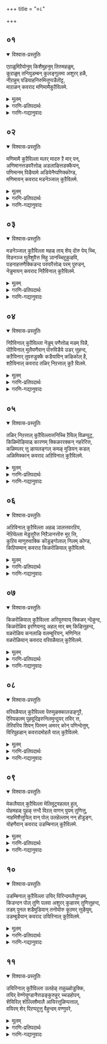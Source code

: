 +++
title = "०८"

+++

## ०१
<details open><summary>विश्वास-प्रस्तुतिः</summary>

एऱाळुमिऱैयोनुम् किशैमुहनुम् तिरुमहळुम्,  
कूऱाळुम् तनियुडम्बन् कुलङ्गुलमा अशुरर् हळै,  
नीऱाहुम् पडियाहनिरुमित्तुप्पडैतॊट्ट,  
माऱाळन् कवराद मणिमामैकुऱैविलमे.
</details>

<details><summary>मूलम्</summary>

एऱाळुमिऱैयोनुम् किशैमुहनुम् तिरुमहळुम्,  
कूऱाळुम् तनियुडम्बन् कुलङ्गुलमा अशुरर् हळै,  
नीऱाहुम् पडियाहनिरुमित्तुप्पडैतॊट्ट,  
माऱाळन् कवराद मणिमामैकुऱैविलमे.
</details>

<details><summary>गरणि-प्रतिपदार्थः</summary>

एऱु आळुम् इऱैयोनुम् = ऎत्तन्नु वाहनवागि उळ्ळ नायकनू,तिशै मुहनुम् = दिक्कुगळिगॆ मुखगळुळ्ळवनू, तिरुमहळुम् = लक्ष्मीदेवियू, कूऱु = भागमाडिकॊण्डन्तॆ, आळुम् = निर्वाहमाडुव, तनि उडम्बन् = परिपूर्णवाद \(विलक्षणवाद\) देहवुळ्ळवनु \(रूपवुळ्ळवनु\), कुलम् कुलम् आ = वंशवंशवागि, अशुरर् हळै = असुररन्नु, नीऱाहुम् पडियाह् = बूदियागुवन्तॆ, निरुमित्तु = सङ्कल्पिसि, पडै तॊट्ट = आयुधवन्नु तॊट्टिरुव, माऱु आळन् = \(अवरन्नु\) ऎदुरिसुव सर्वेश्वरन, कवराद = आशिसद, मणिमामै = सुन्दरवाद रूपबण्णगळल्लि, कुऱैवु = कॊरतॆ, इलमे = इल्लदवरागिद्देवॆ. 
</details>

<details><summary>गरणि-गद्यानुवादः</summary>

ऎत्तन्नु वाहनवागि उळ्ळ नायकनू, दिक्कुगळिगॆ मुखवुळ्ळवनू, लक्ष्मीदेवियू, भागमाडिकॊण्डन्तॆ निर्वहिसुव विलक्षण परिपूर्णस्वरूपियु. वंशवंशवागि असुररन्नु बूदियागुवन्तॆ सङ्कल्पिसि, आयुधवन्नु कॊट्टिरुव, अवरन्नॆदुरिसुव सर्वेश्वरन आशिसिद रूपबण्णगळल्लि कॊरतॆ इल्लदवरागिद्देवॆ. 

इल्लि भगवन्तन अपरूपवाद स्वरूप स्वभावगळन्नु तिळिसुवुदल्लदॆ, अवन अवतार वैशिष्ट्यवन्नू अवुगळ उद्देशवन्नू सूचिसलागुत्तदॆ. 

वृषभवाहननाद शङ्करनिगॆ सर्वेश्वरनु तन्न देहद बलभागवन्ने नीडिद्दानॆ. दिक्कुगळिगॆ मुखविरुववनु चतुर्मुख ब्रह्म, सर्वेश्वरन नाभियल्लि उद्भविसिद कमलद हूविनल्लि ब्रह्मनिगॆ वास, पाल्गडलल्लि कमलद हूविनल्लि हुट्टिद लक्ष्मीदेविगॆ स्वामियु तन्न वक्षदल्ले स्थळमाडिकॊट्टिद्दानॆ. हीगॆ सृष्टिकर्तनाद ब्रह्मनिगू, लयकर्तनाद शिवनिगू, सर्वसम्पत्करियाद लक्ष्मिदेविगू सर्वेश्वरन स्वरूपदल्ले स्थळ. अवन देहवन्नु अवरु भागमाडिकॊण्डु स्वस्थरागि वासिसुत्तारॆ. ऎल्लरन्नू ऒळगॊण्ड अवन रूप अत्यन्त विलक्षणवागि, आकर्षकवागि, परिपूर्णवागिदॆ. 

सर्वेश्वरनु पञ्चदिव्यायुधगळन्नु धरिसिद्दानॆ. पाञ्चजन्यवॆम्ब शङ्ख, सुदर्शनवॆम्ब चक्र, कौमोदकी ऎम्ब गदॆ, नन्दक ऎम्ब खड्ग, मत्तु शार्ज्गवॆम्ब बिल्लु – इवे आ पञ्चायुधगळु, दुष्टराद असुरर कुलवन्ने बुडमट्ट नाशमाडुवुदे उद्देश. 

दुष्टनिग्रहक्कागि भगवन्तनु नानारूपगळन्नु धरिसिदनु. अवुगळॆल्लवू आश्चर्याद्भुत विषयगळिन्द \(प्रसङ्गगळिन्द\) तुम्बि मॆरॆयुत्तवॆ. सर्वेश्वरन रूपवन्नू बण्णवन्नू ई कारणदिन्दले इदे ऎन्दु हेळुवुदक्कॆ आगुवुदिल्ल. अवनु समयक्कॆ तक्कन्तॆ अवतरिसिद रूपगळू आशिसिद बण्णगळू हेरळवागिवॆ. अवक्कॆ याव कॊरतॆयू इल्ल.
</details>


## ०२
<details open><summary>विश्वास-प्रस्तुतिः</summary>

मणिमामै कुऱैविल्ला मलर् मादरु ऱै मार् पन्,  
अणिमानत्तडवरैत्तोळ् अडलाऴित्तडक्कैयन्,  
पणिमानम् पिऴैयामे अडियेनैप्पणिक्कॊण्ड,  
मणिमायन् कवराद मडनॆञ्जाल् कुऱैविलमे.
</details>

<details><summary>मूलम्</summary>

मणिमामै कुऱैविल्ला मलर् मादरु ऱै मार् पन्,  
अणिमानत्तडवरैत्तोळ् अडलाऴित्तडक्कैयन्,  
पणिमानम् पिऴैयामे अडियेनैप्पणिक्कॊण्ड,  
मणिमायन् कवराद मडनॆञ्जाल् कुऱैविलमे.
</details>

<details><summary>गरणि-प्रतिपदार्थः</summary>

मणि = हॊळॆयुव \(सुन्दरवाद\), मामै = रूपबण्णगळिगॆ, कुऱैवु = कडमॆ, इल्ला = इल्लद, मलर् मादर् = हूविनल्लि, हुट्टिद लक्ष्मीदेवियु, उऱै = वासिसुव, मार् पन् = ऎदॆयुळ्ळवनू, अणि = सुन्दरवागि, मानम् = घनतॆगॆ तक्क, तड = दीर्घवाद, वरै = \(बॆट्टवाद हागॆ\) बलिष्ठवाद,तोळ् = तोळुगळुळ्ळवनू, अडल् आऴि = तीक्ष्णवाद \(समर्थवाद\) चक्रायुधवन्नुळ्ळ, तड = दॊड्ड \(विशालवाद\), कैयन् = कैउळ्ळवनू, पणि मानम् = कैङ्कर्यकार्यवु, पिऴैयामे = तप्पदहागॆ, अडियेनै = दासनन्नु \(नन्नन्नु\), पणिक्कॊण्डु = किङ्करनन्नागि माडिकॊण्डु, मणिमायन् = बॆळगुव आश्चर्यकारियन्नु \(सर्वेश्वरनन्नु\), कवराद = आशिसद, मद = कृत्रिमविल्लद \(शुद्धवाद\), नॆञ्जाल् = मनस्सिनिन्द कूडि, कुऱैवु इलमे = कॊरतॆ इल्लदवरागिद्देवॆ. 
</details>

<details><summary>गरणि-गद्यानुवादः</summary>

हॊळपु सौन्दर्यगळ रूपबण्णगळिगॆ कॊरतॆयिल्लद हूविनल्लि हुट्टिद लक्ष्मीदेवियु नित्यवासमाडुव ऎदॆयुळ्ळवनू, सुन्दरवू घनतॆगॆ तक्कद्दू दीर्घवू बॆट्टद हागॆ बलिष्ठवाद तोळुगळन्नुळ्ळवनू, तीक्ष्णवाद \(समर्थवाद\) चक्रायुधवन्नुळ्ळ दॊड्ड कैयुळ्ळवनू, \(तनगॆ\) कैङ्कर्यकार्यवु तप्पद हागॆ दासनाद नन्नन्नु किङ्करनन्नागि माडिकॊण्डु बॆळगुव आश्चर्यकारियाद सर्वेश्वरनन्नु आशिसद कृत्रिमविल्लद \(शुद्धवाद\) मनस्सिनिन्द कूडि, कॊरतॆयिल्लदवरागिद्देवॆ. 

“मणिमामै...............मार् बन्” – लक्ष्मीदेवि साक्षात् नित्यसुन्दरि. सुकुमार्‍अ शरीर. हॊळपु तुम्बिद मै. याव रीतियल्लू सौन्दर्यदल्लि कॊरतॆयिल्लद आकॆ नित्यवासमाडलु भगवन्तनु तन्न वक्षस्थळवन्ने अनुकूलमाडि कॊट्टिद्दानॆ. अदू सह सौकुमार्य यौवनगळिन्द तुम्बिदॆ. 

“अणि मानत्तडवरैत्तोळ्” – लक्ष्मीदेविगॆ आश्रयवित्तु आधारवागिरुव भगवन्तन तोळुगळु सुन्दरवू, बलिष्ठवू, दीर्घवू, घनतॆगॆ तक्कवू आगिवॆ. 

“अडलाऴि तडकैयन्” – भगवन्तन कैयल्लि चक्रायुधविदॆ. अदु बलिष्ठवादद्दु. हॊळपुळ्ळद्दु. तीक्ष्णवाद धारॆगळुळ्ळद्दु. अदक्कॆ तक्क भगवन्तन कैगळु शक्तिपूर्णवागि, दॊड्डदागि \(विस्तारवागि\) इवॆ. 

“पणिमानम् पिऴैयामे” – तनगॆ नडॆसबेकाद नित्यकैङ्कर्यगळु चॊक्कवागि नडॆयबेकु. अवक्कॆ याव कॊरतॆयू उण्टागबारदु. आद्दरिन्द ई कॆलसक्कॆ तक्क योग्यराद किङ्कररन्नु भगवन्तनु कृपॆमादि आरिसिकॊळ्ळुत्तानॆ. अवरु तन्नकैङ्कर्य नडॆसलु अवकाशकॊडुत्तानॆ. 

आळ्वाररु हेळुत्तारॆ- लक्ष्मीदेवियु नित्यवास माडलु तक्क ऎदॆयन्नुळ्ळवनू, आकॆयन्नू, तन्न सृष्टियॆल्लवन्नू संरक्षणॆ माडलु तक्क बलिष्ठवू दीर्घवू आद तोळुगळन्नुळ्ळवनू ऎदुराळिगळन्नु निग्रहिसलु तक्क चक्रायुधवन्नुळ्ळवनू, तनगॆ ऒदगबेकाद नित्यकैङ्कर्यगळु तप्पदॆ ऒप्पवागि नडॆसुवन्थ उत्तमवाद किङ्किररन्नुळ्ळवनू आद भगवन्तन गुणगान माडद, अवन कैङ्कर्यमाडद अशुद्धवाद मनस्सन्नु हॊन्ददॆ इरुवुदरिन्द, नमगॆ याव कॊरतॆयू इल्ल.
</details>


## ०३
<details open><summary>विश्वास-प्रस्तुतिः</summary>

मडनॆञ्जाल् कुऱैविल्ला महळ् ताय् शॆय् दॊरु पेय् च्चि,  
विडनञ्ज मुलैशुवैत्त मिहु ञानच्चिऱुकुऴवि,  
पडनाहत्तणैक्किडन्द परुवरैत्तोळ् परम् पुरुडन्,  
नॆडुमायन् कवराद निऱैविनाल् कुऱैविलमे.
</details>

<details><summary>मूलम्</summary>

मडनॆञ्जाल् कुऱैविल्ला महळ् ताय् शॆय् दॊरु पेय् च्चि,  
विडनञ्ज मुलैशुवैत्त मिहु ञानच्चिऱुकुऴवि,  
पडनाहत्तणैक्किडन्द परुवरैत्तोळ् परम् पुरुडन्,  
नॆडुमायन् कवराद निऱैविनाल् कुऱैविलमे.
</details>

<details><summary>गरणि-प्रतिपदार्थः</summary>

मडनॆञ्जाल् = अविवेकवाद मनस्सिनिन्द, कुऱैवु इल्ला = याव कॊरतॆयू इल्लदन्तॆ, महळ् ताय् शॆय्दु = तायियन्तॆ वेषधरिसिदवळाद, ऒरु पेय् च्चि = ऒब्ब राक्षसिय, विडम् नञ्जम् = क्रूरविषद, मुलै = मॊलॆयन्नु, शुवैत्त = आशॆयिन्द उण्ड, मिहञानम् = अपरिमितज्ञानद \(परिपूर्णज्ञानद\), शिऱु कुऴवि = हॆडॆबिच्चिद सर्पद, अणै= हासुगॆयल्लि, किडन्द = पवडिसिद, परुवरैत्तोळ् = दॊड्ड बॆट्टद हागिरुव तोळुगळुळ्ळवनू, परम् पुरुडन् = पुरुषोत्तमनॆन्दु प्रसिद्धिपडॆदवनू \(परमपुरुषनू\), नॆडुमायन् = अत्यन्त आश्चर्यकारियन्नु कवराद = आशिसद, निऱैविनाल् = दृडमनस्सिनिन्द \(परिपूर्णतॆयिन्द\), कुऱैवु इलमे = कॊरतॆ इल्लदवरागिद्देवॆ. 
</details>

<details><summary>गरणि-गद्यानुवादः</summary>

अविवेकवाद मनस्सिनिन्द, याव कॊरतॆयू इल्लदन्तॆ, तायियन्तॆ वेषधरिसिदवळाद ऒब्ब राक्षसिय क्रूर विषद मॊलॆयन्नु बिच्चिद सर्पद हासुगॆयल्लि पवडिसिद दॊड्ड बॆट्टद हागिरुव तोळुगळुळ्ळवनू, पुरुषोत्तमनॆन्दु हॆसरु पडॆदवनू, अत्यन्त आश्चर्यकारियादवनन्नु आशिसद दृढमनस्सिनिन्द कॊरतॆ इल्लदवरागिद्देवॆ. 

“मडनॆञ्जाल्..............कुऴवि’ – ऎम्ब पाशुरदऎरडु सालुगळल्लि ’पूतनि’य वृत्तान्तवन्नुहेळलागुत्तदॆ. इदु भगवन्तन कृष्णावतारद ऒन्दु आश्चर्यकारक प्रसङ्ग. श्रीकृष्णनु इन्नू ऎरडु तिङ्गळ हसुगूसु बन्दळु नन्दगोकुलक्कॆ ’पूतनि’ ऎम्ब राक्षसि. ऎळॆय मक्कळिगॆ तन्न मॊलॆयन्नुणिसि, अवरन्नु कॊल्लुवुदु अवळ कॆलस, नन्दगोकुलदल्लि नन्दगोपन मनॆगॆ अवळु बन्दळु. शिशुवाद कृष्णन बळियल्लि यारू इरलिल्ल. आ समयदल्लि पूतनियु तायि यशोदॆयन्तॆ वेष मरॆसिकॊण्डळु कृष्णनन्नु कैगॆ ऎत्तिकॊण्डळु. बलु अक्करॆयिन्द ऎत्तिकॊण्डळु. आशॆयिन्द अवनिगॆ तन्न मॊलॆयन्नूडिसिदळु. अवळु नडॆसिद्दॆल्ला कृत्रिमवे. तानु तुम्ब जाणॆयॆन्दू चतुरॆयॆन्दू, कंसन आज्ञॆयन्नु सरागवागि पूर्तिगॊळिसुवळॆन्दू बगॆदळु. आदरॆ, अवळ योचनॆयल्लि अविवेकदिन्द तुम्बित्तु. हसुगूसादरेनु, कृष्णनु सर्वज्ञनल्लवे? ज्ञानस्वरूपिये अल्लवे? अवळ कपट अवनिगॆ अरिवागदे? कृष्णनु अवळ विषद मॊलॆयन्नु आदरदिन्द स्वीकरिसिदनु. विषद हालन्नु चप्परिसुत्ता कुडिदनु. आदद्देनु? अवनु आडुत्तले उळिदनु. पूतनियु तन्न निजरूपदल्लि मग्गुलल्ले सत्तुबिद्दळु. तायि यशोदॆ बन्दळु. सत्त राक्षसियन्नू मग्गुलल्ले आटवाडुत्तिद्द शिशुवन्नू कण्डु आश्चर्यपट्टळु. गोकुलद स्त्रीयरॆल्लरू बन्दु नोडिदरु. ऎन्थ आश्चर्य\! 

“पडनाहत्तणै.................त्तोळ्” – भगवन्तन पाल्गडलल्लि शेषनन्नु हासुगॆयागि माडिकॊण्डु, पवडिसिरुव भव्यवाद रूपद विवरणॆ इदु. परमसमर्थनागि अवनु पवडिसिदरू, अवन योचनॆयॆल्लवू जगद्रक्षणॆयन्नु कुरिते. ब्रह्मादिदेवतॆगळू, महर्षिगळू, मुन्ताद ऎल्ल मेलणलोकदवरू भगवन्तनल्लि तम्म कष्टगळन्नु हेळिकॊण्डु रक्षणॆयन्नु केळुत्तिद्दाग, भगवन्तनु पवडिसिरुव हागॆये अवर सङ्कटगळन्नु निवारिसुव उपायगळन्नु सूचिसि, अवरनन्नुग्रहिसुवनु. 

“परम पुरुडन्” – भगवन्तनु ’पर’दल्लिद्दरू, अवनन्नु पुरुषोत्तमनॆन्दु करॆसिकॊळ्ळुत्तावॆ. अवनन्नु ऎल्ल चेतनरूआशिसि, प्रेमिसि, अवनॊडनॆ कूडिकॊळ्ळुवुदॊन्दे अवरिगॆल्ल मुख्य कर्तव्यवॆन्दु तिळिदु आ दिशॆयल्लि ऎडॆबिडदन्तॆ प्रयत्निसुत्तारॆ. ई कारणदिन्द भगवन्तनु ’परम पुरुष’, ’पुरुषोत्तम’, ऎन्निसिकॊळ्ळुत्तानॆ. 

“नॆडुमायन्” – अत्यन्त आश्चर्याद्भुत कार्यगळल्लि सर्वेश्वरनु अद्वितीयनु, अन्थ कार्यगळु लॆक्कविल्लदष्टिवॆ. समुद्रमथनमाडुवुदरल्लि हन्तहन्तक्कु आश्चर्यवॆ, अद्भुतवे\! हिरण्याक्ष हिरण्यकशिपुगळ संहारदल्लि, रावण कुम्भकर्णर संहारदल्लि, राक्षसकुलवन्ने नाशमाडुवुदरल्लि, मुन्ताद इन्नू नानाअवतार कार्यगळल्लि भगवन्तनन्नु मीरिसुववरे इल्ल. 

आळ्वाररु हेळुत्तारॆ- पर, विभवादि नानास्वरूपगळल्लि शोभिसुव परिपूर्ण ज्ञानस्वरूपियन्नु बिडदॆ आशिसुव दृढमनस्सन्नुळ्ळवराद भक्तराद्दरिन्द, नमगॆ बेराव कॊरतॆयू इल्ल.
</details>


## ०४
<details open><summary>विश्वास-प्रस्तुतिः</summary>

निऱैविनाल् कुऱैविल्ला नॆडुम् पणैत्तोळ् मडम् पिन्नै,  
पॊऱैयिनाल् मुलैयणैवान् पॊरुविडैये उडर् त्तुहन्द,  
कऱैयिनार् तुवरुडुक्कै कडैयाविन् कऴिकोल् है,  
शऱैयिनाल् कवराद तळिर् निऱत्ताल् कुऱै विलमे.
</details>

<details><summary>मूलम्</summary>

निऱैविनाल् कुऱैविल्ला नॆडुम् पणैत्तोळ् मडम् पिन्नै,  
पॊऱैयिनाल् मुलैयणैवान् पॊरुविडैये उडर् त्तुहन्द,  
कऱैयिनार् तुवरुडुक्कै कडैयाविन् कऴिकोल् है,  
शऱैयिनाल् कवराद तळिर् निऱत्ताल् कुऱै विलमे.
</details>

<details><summary>गरणि-प्रतिपदार्थः</summary>

निऱैविनाल् = परिपूर्णतॆयिन्द, कुऱैवु इल्ला = याव कॊरतॆयू इल्लद, नॆडु = उद्दनाद, पणै = सरळवाद, तोळ् = तोळुगळ, मडम् = अरितू अरियदन्तिरुव, पिन्नै = नप्पिन्नैदेविय, पॊऱैयिनाल् = सहन शक्तिगळिन्द, मुलै अणैवान् = मॊलॆगळ मेलॆ पवडिसुव कारणदिन्द, पॊरुविडै एऴुम् =होराडतक्क ऎत्तुगळु \(गूळिगळु\) एळन्नू, आदर् त्तु = अडगिसि \(कट्टिहाकि\), उहन्द = हर्षिसिदवनू, कऱैयिन् = कलॆगळिन्द, आर् = तुम्बिरुव, तुवर् उडुक्कै = मासिद \(मण्णु बण्णद\) बट्टॆगळिन्द, कडैय = कडॆयल्लि बरुव, आविन् = हसुविन, कऴिकोल् = शिक्षणकोलन्नु, कै = कैयल्लि उळ्ळवनू, शऱैयिनार् = तन्न रक्षणॆगॆ बेरॆ यारन्नूआश्रयिसदवनू, आद सर्वेश्वरनन्नु, कवराद = आशिसद, तळिर् निऱत्तल् = ऎळॆचिगुरिन बण्णदिन्द,कुऱैवु इलमे= कॊरतॆ इल्लदवरागिद्देवॆ. 
</details>

<details><summary>गरणि-गद्यानुवादः</summary>

परिपूर्णतॆयिन्द याव कॊरतॆयू इल्लद, उद्दनाद मत्तु सरळवाद तोळुगळ, अरितू अरियदन्तिरुव नप्पिन्नैदेविय सहनशक्तिगळिन्द कूडिद मॊलॆगळ मेलॆ पवडिसुव कारणदिन्द होराडतक्क एळुगूळिगळन्नु अडगिसि \(कट्टिहाकि\) हर्षिसिदवनू, कलॆगळिन्द तुम्बिरुव मण्णुबण्ण्द \(मासिद\) बट्टॆगळिन्द कडॆयल्लि बरुव आकळिन शिक्षण कोलन्नु कैयल्लि उळ्ळवनू, तन्न रक्षणॆगॆ बेरॆ यारन्नू आश्रयिसदवनू आद सर्वेश्वरनन्नु आशिसद ऎळॆचिगुरिन बण्णदिन्द कॊरतॆ इल्लदवरागिद्देवॆ. 

पाशुरद मॊदल ऎरडु सालुगळु नप्पिन्नैदेविय \(नीळादेविय सत्यॆ ऎम्बाकॆय\) देहसौन्दर्यवन्नू, आकॆयन्नु मदुवॆयागलु श्रीकृष्णनु नडॆसिद साहसवन्नू हेळलागुत्तदॆ. कुम्भ ऎम्ब गोवळराजन मगळु सत्यॆ ऎम्बवळु. अवळु अतिशयसुन्दरि. अवळन्नु मदुवॆयागुववरु तानु कॊब्बिसि बॆळॆसिरुव एळुगूळिगळन्नु ऒब्बने ऎदुरिसि कट्टिहाकबेकॆम्बुदु वीर्यशुल्क. श्रीकृष्णनु अल्लिगॆ होगि, एळु ऎत्तुगळन्नू कट्टिहाकि, सत्यॆयन्नु मदुवॆयाद ऎम्बुदु कतॆ. भगवन्तनु सर्वसमर्थनॆन्दु हेळुवुदु इदु.

पाशुरद मूरने नाल्कने सालुगळल्लि भगवन्तनु गोवळनागि सञ्चरिसुत्तिद्द विषयद वर्णनॆ इदॆ. गोवळ बालकर जॊतॆयल्लि गोवुगळन्नु मेयिसलु श्रीकृष्णनू होगुत्तिद्दनु. आ बालकर हागॆये अवनू मासिद मण्णुबट्टॆगळन्नु उट्टुतॊट्टु माडुत्तिद्दनु. \(उडुत्तलू तॊडुत्तलू इद्दनु\). अवन कैयल्लि ऒन्दु कोलु दनगळ मन्दॆयिन्द दूरसरिदु हिन्दुबिद्दिद्द तुण्टसोमारि दनगळिगॆ चुरुकु माडलु अदु – शिक्षिसुव कोलु. आदरॆ, बालकने आगिद्दरू सह, तनगॆ याव भयवू इल्लदन्तॆयू, यार रक्षणॆयू तनगॆ बेडवॆन्दू तोरिसुवन्तॆ निर्भयवागि काडिनल्लि ओडाडुत्तिद्दनॆन्दू विवरणॆ कॊडुवुदु ई ऎरडु सालुगळु. 

आळ्वाररु हेळुत्तारॆ- सर्वसमर्थनू, ऎल्लर रक्षणॆय भारवन्नु वहिसिकॊण्डवनू, \(सर्वरक्षकनू\) मत्तु ऎळॆय चिगुरिनन्तॆ आकर्षकवाद मैबण्णवुळ्ळवनू आद भगवन्तनन्नु कुरित आशॆयल्लि नमगॆ याव कॊरतॆयू इल्ल.
</details>


## ०५
<details open><summary>विश्वास-प्रस्तुतिः</summary>

तळिर् निऱत्ताल् कुऱैविल्लात्तनिच्चि ऱैयिल् विळप्पुट्र,  
किळिमॊऴियाळ् कारणम् क्किळररक्कन् नहरॆरित्त,  
कळिमलर् त्तु ऴायलङ्गल् कमऴ् मुडियन् कडल्  
अळिमिक्कान् कवराद अऱिविनाल् कुऱैविलमे.
</details>

<details><summary>मूलम्</summary>

तळिर् निऱत्ताल् कुऱैविल्लात्तनिच्चि ऱैयिल् विळप्पुट्र,  
किळिमॊऴियाळ् कारणम् क्किळररक्कन् नहरॆरित्त,  
कळिमलर् त्तु ऴायलङ्गल् कमऴ् मुडियन् कडल्  
अळिमिक्कान् कवराद अऱिविनाल् कुऱैविलमे.
</details>

<details><summary>गरणि-प्रतिपदार्थः</summary>

तळिर् निऱत्ताल् = तळिरिन \(ऎळॆय चिगुरिन\) बण्णदिन्द \(सुन्दरवागि\), कुऱैवु इल्ला = याव कॊरतॆयू इल्लद, तनि = श्रेष्ठवाद \(पूर्णवाद\), शिऱैयिल् = कोटॆयल्लि, विळप्पु उट्र = बहळ प्रसिद्धवाद, किळिमॊऴियाळ् = गिळिय मातिनवळ, कारणम् आ = कारणवागि, किळर् अरक्कन् = क्रूरराक्षसन, नहर् = नगरवन्नु, ऎरित्त = उरिसिद, कळिमलर् = मधुविनिन्दलू परिमळदिन्दलू कूडिद हूविन, तुऴाय् = तुलसिय, अलङ्गल् = मालॆयिन्द, कमऴ् = परिमळिसुव, मुडियान् = किरीटवन्नुळ्ळवनू, कडल् ज्ञालत्तु = कडलु सुत्तुवरिद भूमण्डलदल्लि, अळिमिक्कान् = अत्यन्त प्रियनाद, स्वामियन्नु, कवराद = आशिसद, अऱिविनाल् = तिळिवळिकॆयिन्द, कुऱैवु इलमे = कॊरतॆयिल्लदवनागिद्देनॆ. 
</details>

<details><summary>गरणि-गद्यानुवादः</summary>

ऎळॆय चिगुरिन बण्णदिन्द \(सौन्दर्यदल्लि\) कॊरतॆयिल्लद पूर्णवाद \(प्रबलवाद\) कोटॆयल्लि बहळ प्रसिद्धवाद गिळिय मातिनवळ कारणवागि क्रूरराक्षसन नगरवन्नु उरिसिदवनू, मधुविनिन्दलू हूविनिन्दलू कूडिद तुलसिय मालॆयिन्द परिमळिसुव किरीटवन्नुळ्ळवनू, कडलिनिन्द सुत्तल्पट्ट भूमण्डलदल्लि अत्यन्त प्रियनू आद स्वामियन्नु आशिसद तिळिवळिकॆयिन्द कॊरतॆयिल्लदवरागिद्देवॆ. 

“तळिर् निऱत्ताल्......................किळिमॊऴियाळ् कारणम् आ” – इदु सीतादेवियन्नु कुरित सुन्दरवाद वर्णनॆ. आकॆय देह कान्ति सॊगसाद ऎळॆय चिगुरिनन्तॆ हॊळपु कोमलतॆयिन्द कूडिद्दु, याव रीतियल्लू \(स्वल्पवू\) कुन्दुकॊरतॆ इल्लद परिपूर्णसौन्दर्य अदु. आकॆ इरुव कोटॆ ऎल्ल विधदल्लू सुभद्रवादद्दु. प्रसिद्धवादद्दु, आकॆय बायल्लि गिळिय बायल्लि हॊरडुवन्तॆ “राम, राम” ऎम्ब मातु ऎडॆबिडदन्तॆ नडॆयुत्तिरुत्तदॆ. आकॆय कारणवागि नडॆदद्दु? 

“किळर् अरक्कन् नहल् ऎरित्त” – आकॆयन्नु सॆरॆयल्लिट्टवनु कडुक्रूर राक्षस – रावणासुर. अवन अन्गर – लङ्कापट्टण. अदन्नु श्रीरामवतारियाद भगवन्तनु सुट्टुबूदि माडिदनु. 

“कळिमलर् तुऴाय् अलङ्गल् कमळ् मुडियान्” – श्रीरामनु तलॆयल्लि तुलसिय दण्डॆयन्नु मुडिदिद्दानॆ. आ तुलसिमधुविनिन्द तुम्बिद हूविनिन्द कूडिद्दु. परिमळिसुवन्थाद्दु. 

“कडल् ञालत्तु अळिमिक्कान्” – कडलिनिन्द सुत्तुवरिदिरुव ई भूमण्डलदल्लि श्रीरामन हॆसरु सुप्रसिद्ध. अदन्नु जपिसुवुदु जनक्कॆ बहळ आशॆ. 

आळ्वाररु हेळुत्तारॆ- अत्यन्त सुभद्रवाद कोटॆयुळ्ळ लङ्कापट्टणदल्लि सॆरॆवासवन्ननुभविसुव परमसुन्दरियू पतिपरायणॆयू आद सीतादेविय निमित्तवागि, लङ्कापट्टणवन्ने सुट्टुभस्ममाडिद भूमण्डलदल्लॆल्ला अत्यन्त प्रियनाद तलॆयल्लि परिमळतुम्बिद तुलसिय दण्डॆयन्नु मुडिदिरुव श्रीरामनन्नु आशिसुव तिळिवळिकॆयिन्द नावु पूर्णरागिद्देवॆ.
</details>


## ०६
<details open><summary>विश्वास-प्रस्तुतिः</summary>

अऱिविनाल् कुऱैविल्ला अहळ् ञालत्तवरऱिय,  
नॆऱियॆल्ला मॆडुत्तुरैत्त निऱैञानत्तॊरु मूर् त्ति,  
कुऱिय माणुरुवाक्कि कॊडुङ्गोलाल् निलम् कॊण्ड,  
किऱियम्मान् कवराद किळरॊळियाल् कुऱैविलमे.
</details>

<details><summary>मूलम्</summary>

अऱिविनाल् कुऱैविल्ला अहळ् ञालत्तवरऱिय,  
नॆऱियॆल्ला मॆडुत्तुरैत्त निऱैञानत्तॊरु मूर् त्ति,  
कुऱिय माणुरुवाक्कि कॊडुङ्गोलाल् निलम् कॊण्ड,  
किऱियम्मान् कवराद किळरॊळियाल् कुऱैविलमे.
</details>

<details><summary>गरणि-प्रतिपदार्थः</summary>

अऱिविनाल् = तिळिवळिकॆयल्लि, कुऱैवु इल्ला = कॊरतॆये इल्लद, अहल् ञालत्तवर् = विस्तारवाद भूलोकदवरु, अऱिय = तिळियुवन्तॆ, नॆऱि ऎल्लाम् = ऎल्ला नीति उपायगळन्नू, ऎडुत्तु उरैत्त = ऎत्ति विवरिसिद, निऱै ञानत्तु = परिपूर्णज्ञानियाद, ऒरु = अपरूपवाद, मूर् त्ति = मूर्तियाद, कुऱिय = कुळ्ळनाद, माण् उरु आक्कि = ब्रह्मचारिय रूपवन्नु तळॆदु, कॊडुकोलाल् = विलक्षणवाद उपायदिन्द, निलम् कॊण्ड = भूमण्डलवन्नु तन्नदागि माडिकॊण्ड, किऱि = चतुरनाद \(उपायवन्नरितवनाद\), अम्मान् = स्वामियन्नु, कवराद = आशिसद, किळर् ऒळियाल् = अतिशय लावण्याल्लि, कुऱैवुइलमे= कॊरतॆ इल्लदवरागिद्देवॆ. 
</details>

<details><summary>गरणि-गद्यानुवादः</summary>

तिळिवळिकॆयल्लि कॊरतॆये इल्लद भूलोकदवरु अरितुकॊळ्ळुवन्तॆ ऎल्ला नीति नियमगळन्नू ऎत्ति विवरिसिद परिपूर्णज्ञानद साटियिल्लद मूर्तियाद कुळ्ळ ब्रह्मचारिय रूपवन्नु तळॆदु, विलक्षणवाद उपायदिन्द भूमण्डलवन्नु तन्नदागि माडिकॊण्ड उपायज्ञनाद स्वामियन्नु आशिसद अतिशय लावण्यदल्लि कॊरतॆ इल्लदवरागिद्देवॆ. 

इदु बलु सुन्दरवाद पाशुर. परमात्मनु अळवडिसिकॊळ्ळूव समयोचितवाद विलक्षणवाद उपायगळन्नु कुरितु बहळ सॊगसागि इल्लि हेळलागिदॆ. 

“अऱिविनाल् कुऱैविल्ला अहल् ञालत्तवर्” – भूलोकवासिगळु तावे महाज्ञानिगळॆन्दू, तम्म तिळिवळिकॆगॆ कॊरतॆये इल्लवॆन्दू, तमगॆ तिळियद्दु इल्लवे इल्लवॆन्दू बीगतक्कवरु. अष्टु हॆच्चिन ’अहं’ उळ्ळवरु. ई मातिगॆ उत्तम निदर्शनवो ऎम्बन्तॆ इद्दवनु बलिचक्रवर्ति. क्रमबद्धवागि यागगळन्नु माडुत्तले तानु मूरु लोकगळन्नू पडॆदुकॊण्डु बिडुवॆनॆम्बुदु अवन हॆम्मॆय उद्देश. 

“अऱिय नॆऱियॆल्लाम् ऎडुत्तु उरैत्त” – अन्थ बलिचक्रवर्तियू इतररू अरितुकॊळ्ळुवन्तॆ, शास्त्रबद्धवाद नीतिनियमगळन्नु ऎत्तिकॊण्डु तिळियहेळिदवनु भगवन्त. 

“निऱैञानत्तॊरु मूर् त्ति” – भगवन्तनु परिपूर्ण ज्ञानस्वरूपिये. 

“कुऱिय माण् उरु आक्कि कॊडुङ्गोलाल् निलम् कॊण्ड किऱि अम्मान्” – भगवन्तनु समयोचितवाद रूपवन्नू मातन्नू बळसिकॊण्डु भूलोकवन्ने तन्नदागि माडिकॊण्डवनु भगवन्त. 

“कॊडुङ्कोलाल् निलम् कॊण्ड” – भगवन्तनु हेळिद ज्ञानबोधनॆ साटियिल्लद्दु. अवनिगू बलिचक्रवर्तिगू नडॆस सम्भाषणॆयल्लि ज्ञानबोधनॆ परिपूर्णवागिदॆ. विपुलवाद विवरणॆगॆ अदु ऎडॆकॊडुत्तदॆ. सम्भाषणॆ हीगिदॆ. 

बलि- हे ब्रह्मन् त्वम् कः? – ऎलै ब्राह्मण, नीनु यारु?

भगवन्त- ’अपूर्व’ – अपरूपवादवनु. \(नन्नहागॆ इन्नॊब्बनिल्लदवनु\)

बलि- ’तव वसतिः क्व’? – निन्न वसति यावुदु? \(नीनिरुवुदॆल्लि\) 

भग- ’या अखिला ब्रह्मसृष्टिः’ – ऎल्ला ब्रह्मसृष्टियल्लू.

बलि- ते त्राता कः?’ – निन्न रक्षक यारु? 

भग- ’अनाथः’ – ननगॆ रक्षकरे इल्ल – नानु अनाथ.

बलि- ’तव जनकः क्व’? – निन्न तन्दॆ यारु?

भग- ’तातम् नैव स्मरामि’ – तन्दॆयारॆन्दु ननगॆ नॆनपिल्ल.

बलि- ’ते किम् अभीष्टम् ददामि? – निनगॆ याव कोरिकॆयन्नु कॊडलि? 

भग- ’त्रियद परिमिताभूमिः’- मूरु हॆज्जॆगळष्टु नॆल. 

आळ्वाररु हेळुत्तारॆ- नम्म समान तिळिदवरु इल्लवॆम्ब बलिचक्रवर्तिय मुन्दॆ, सर्वज्ञनाद भगवन्तनु कुळ्ळ विलक्षण सुन्दरनाद ब्रह्मचारियागि वेषमरॆसिकॊण्डु बन्दु, नीतिनियमगळन्नु निरूपिसि, अवनिन्द उपायवागि भूमण्डलवन्ने तन्नदागि माडिकॊण्ड भगवन्तन सॊबगिन अरिविनल्लि नमगॆ याव कॊरतॆयू इल्ल.
</details>


## ०७
<details open><summary>विश्वास-प्रस्तुतिः</summary>

किळरॊळियाल् कुऱैविल्ला अरियुरुवाय् क्किळर् न्दॆऴुन्द,  
किळरॊळिय इरणियनदु अहल् मार् बम् किऴित्तुहन्द,  
वळरॊळिय कनलाऴि वलम्बुरियन्, मणिनिल  
वळरॊळियान् कवराद वरिवळैयाल् कुऱैविलमे.
</details>

<details><summary>मूलम्</summary>

किळरॊळियाल् कुऱैविल्ला अरियुरुवाय् क्किळर् न्दॆऴुन्द,  
किळरॊळिय इरणियनदु अहल् मार् बम् किऴित्तुहन्द,  
वळरॊळिय कनलाऴि वलम्बुरियन्, मणिनिल  
वळरॊळियान् कवराद वरिवळैयाल् कुऱैविलमे.
</details>

<details><summary>गरणि-प्रतिपदार्थः</summary>

किळर् ऒळियाल् = उक्किहरियुव तेजस्सिनिन्द, कुऱैवु इल्ला = कॊरतॆयिल्लद, अरि उरुवाय् = नरसिंहरूपियागि, किळर् न्दु ऎऴुन्द = सीळि बन्द \(नुग्गि बन्द\), किळर् ऒळिय = अतिशयवाद तेजस्सिन, इरणियनदु = हिरण्यकशिपुविन, अहल् मार् बम् = विस्तारवाद ऎदॆयन्नु, किऴित्तु = हरिदु, उहन्द = हर्षिसिदवनू, वळर् ऒळिय = बॆळॆयुत्तिरुव ज्वालॆयन्नुळ्ळ, कनल् आऴि = कॆण्डदन्तिरुव \(बॆङ्कियन्तिरुव\) चक्रायुधवन्नू, वलम्बुरियन् = बलमुरिशङ्खवन्नू उळ्ळवनू, मणि नीलम् = नीलमणियन्तॆ, वळर् ऒळियान् = बॆळगुव तेजस्सुळ्ळवनू, आद सर्वेश्वरनन्नु, कवराद = आशिसद, वरिवळैयाल् = सुन्दरवाद बळॆयिन्द, कुऱैवु इलमे \+ कॊरतॆयिल्लदवरागिद्देवॆ. 
</details>

<details><summary>गरणि-गद्यानुवादः</summary>

उक्कि हरियुव तेजस्सिनिन्द कॊरतॆयिल्लद नरसिंह स्वरूपियागि नुग्गिबन्दु, अतिशय तेजस्सिन हिरण्यकशिपुविन अगलवाद ऎदॆयन्नु हरिदु \(सीळि\) हर्षिसिदवनू, बॆळॆयुत्तिरुव ज्वालॆयन्नुळ्ळ बॆङ्कियन्तिरुव चक्रायुधवन्नू बलमुरिशङ्खवन्नू उळ्ळवनू, नीलमणियन्तॆ बॆळगुव तेजस्सुळ्ळवनू आद सर्वेश्वरनन्नु आशिसद सुन्दरवाद बळॆयिन्द कॊरतॆ इल्लदवरागिद्देवॆ. 

ऎन्थ समयदल्लादरू आश्रितरन्नु रक्षिसतक्कवनू, आश्रित विरोधिगळन्नु नाशमाडतक्कवनू आद भगवन्तनन्नु कुरितु इल्लि हेळलागुत्तदॆ. अवन ’नरहरि’य अवतार अदक्कॆ ऒन्दु निदर्शनविद्दन्तॆ. 

“किळरॊळियाल्.....................उहन्द” – ऎम्बुदु पाशुरद मॊदल ऎरडु सालुगळु. इवु भगवन्तन नरसिंहावतारवन्नू, हिरण्यकशिपुविन संहारवन्नू कुरितद्दु, हिरण्यकशिपु तन्न कठिणवाद तपश्शक्तियिन्द पडॆदुकॊण्ड वरगळिन्द तानु यारिन्दलू याव आयुधदिन्दलू सायुवुदिल्लवॆन्दू, तानु एनु बेकादरू माडबहुदॆन्दू बगॆदिद्दनु. हरियबद्धवैरियागि, हरिभक्तनाद तन्न मग प्रह्लादनन्नु नानारीतियल्लि हिंसिसतॊडगिदनु. कडॆगॆ, अवनु कडुकोपदिन्दलू, हरिय विषयद तुच्छभावनॆयिन्दलू कालिनिन्द ऒदॆद उक्किन कम्बदिन्दले हरियु ’नरहरि’ रूपियागि हॊरबिद्दनु. तन्न कैउगुरुगळिन्दले अवन ऎदॆयन्नु सीळिकॊन्दु हाकिदनु.

“वळरॊळि कनलाऴि वलम्बुरियान्” – श्रीहरियाद भगवन्तन कैगळल्लि शङ्ख चक्रगळिवॆ. शत्रुविन ऎदॆयन्नु नडुगिसुवन्थाद्दु शङ्ख. ऎन्थ बलिष्ठ शत्रुवे आदरू अवनन्नु तुण्डरिसि हाकुवन्थाद्दु चक्र. 

स्वामियु तन्न कै-उगुरुगळिन्दले अतिसमर्थनॆन्दु हॆसरान्त हिरण्यकशिपुवन्नु सीळिकॊल्लबहुदादरॆ, अवन कैय दिव्यायुधगळन्नु शत्रुविन मेलॆ बळसुवुदादरॆ इन्नेनु गति\! 

आळ्वाररु हेळुत्तारॆ- महाबलिष्ठनाद हिरण्यकशिपुवन्नु तन्न कैउगुरुगळिन्दले सीळि कॊल्लबहुदाद, अत्यन्त तीक्ष्णवाद दिव्यायुधगळन्नु धरिसिरुव, अत्यन्त तेजोमयनाद ’नायक’नन्नु आशिसि, भक्तिमाडि, पडॆदुकॊळ्ळुव ’नायकि’य जन्म कॊरतॆयिल्लद्दु.
</details>


## ०८
<details open><summary>विश्वास-प्रस्तुतिः</summary>

वरिवळैयाल् कुऱैविल्ला पॆरुमुऴक्कालडङ्गूरै,  
ऎरियऴलम् पुहवूदिइरुनिलमुन्दुयर् तविर् त्त,  
तॆरिवरिय शिवन् पिरमन् अमरर् कोन् पणिन्देत्तुम्,  
विरिपुहऴान् कवरादमोहलै याल् कुऱैविलमे.
</details>

<details><summary>मूलम्</summary>

वरिवळैयाल् कुऱैविल्ला पॆरुमुऴक्कालडङ्गूरै,  
ऎरियऴलम् पुहवूदिइरुनिलमुन्दुयर् तविर् त्त,  
तॆरिवरिय शिवन् पिरमन् अमरर् कोन् पणिन्देत्तुम्,  
विरिपुहऴान् कवरादमोहलै याल् कुऱैविलमे.
</details>

<details><summary>गरणि-प्रतिपदार्थः</summary>

वरिवळैयाल् = सुन्दरवाद शङ्खदिन्द, कुऱैवु इल्ला = कॊरतॆयिल्लद, पॆरु मुऴक्काल् = भारि घोषदिन्द, अडङ्गारै = अडगिसलागदवरन्नु \(शत्रुगळन्नु\), ऎरि अविऴम् = ज्वलिसुव अग्नियन्नु, पुह = प्रवेशिसुवन्तॆ, ऊदि = शङ्खवन्नूदि, इरुनिलम् = विस्तारवाद भूमिय, मुन् = हिन्दॆ ऒन्दु कालदल्लि, तुयर् = कष्टगळन्नु, तविर् त्त = नीगिसिदवनन्नु, तॆरिवु अरिय = तिळिवरिकॆगॆ असाध्यनाद, शिवन् = शिवनू, पिरमन् = ब्रह्मनू, अमरर् कोन् = देवतॆगळ ऒडॆयनू, पणिन्दु = नमस्करिसि, एत्तुम् = स्तुतिसुव, विरि पुहऴान् = विस्तारवाद हॊगळिकॆयवनन्नु हॆच्चागि हॊगळल्पडुववनन्नु\), कवराद आशिसद, मेकलैयाल् = ऒड्याणदिन्द, कुऱैवु इलमे = कॊरतॆ इल्लदवरागिद्देवॆ. 
</details>

<details><summary>गरणि-गद्यानुवादः</summary>

हिन्दॆ, सुन्दरवाद शङ्खदिन्द, कॊरतॆयिल्लद भयङ्करवाद घोषदिन्द, शत्रुगळ नडुवॆ प्रज्वलिसुव अग्नियु प्रवेशिसुवन्तॆ, \(आ शङ्कवन्नु\) ऊदि, विशालवाद भूमिय कष्टगळन्नु नीगिसिदवनन्नु तिळिविगॆ असाध्यनाद शिवनू ब्रह्मनू इन्द्रनू नमस्करिसि स्तुतिसुव, विस्तारवाद हॊगळिकॆयुळ्ळवनन्नु आशिसद ऒड्याणदिन्द कॊरतॆ इल्लदवरागिद्देवॆ. 

इल्लि रुक्मिणीदेविय स्वयंवरद विवरणॆ बरुत्तदॆ. कृष्णावतार ऒन्दु वैशिष्ट्य इदु. 

रुक्मिणीदेविय स्वयंवरद विवरणॆ बरुत्तदॆ. कृष्णावतार ऒन्दु वैशिष्ट्य इदु.

रुक्मिणीदेविगॆ अण्णनॊब्ब. अवनु रुक्म. अवनिगू शिशुपालनिगू बलुस्नेह. अवरु श्रीकृष्णन शत्रुगळु. रुक्मिणियन्नु शिशुपालनिगॆ कॊट्टु मदुवॆ माडुवुदागि, मुहूर्तवन्नु रुक्मनु गॊत्तुमाडिदनु. रुक्मिणिगादरो श्रीकृष्णनल्लि अपार प्रेम. विषयवन्नु रहस्यवागि कृष्णनिगॆ मुट्टिसुत्ता, तन्नन्नु हेगादरू शत्रुविनिन्द रक्षिसि कापाडबेकॆन्दु प्रार्थिसिदळु. मदुवॆ ऎल्ला सिद्धतॆगळु नडॆदिद्दवु. कृष्णनु कॊट्ट भरवसॆयल्ले मनस्सिट्टु कादिद्दळु. मदुवॆगॆ गॊत्ताद दिन बन्तु. रुक्मिणि अन्दु तन्न कुलदैववन्नु पूजिसुवुदक्कागि, ऊरहॊरगिन देवालयक्कॆ बन्दळु. पूजॆयन्नु साङ्गवागि नडॆसिदळु. अवळु देवालयद हॊरबागिलिगॆ बरुवुदन्ने निरीक्षिसुत्तिद्द श्रीकृष्णनु, अवळन्नु तन्न रथदल्लि कुळ्ळिरिसिकॊण्डु, तन्न पाञ्चजन्यवन्नु शत्रुगळ ऎद्बिरियुवन्तॆ घोषिसि, तन्नूरिनत्त हॊरटनु. अल्लि भारि शत्रुसैन्य नॆरॆदित्तु. अदु कृष्णनन्नु ऎदुरिसितु. आग नडॆद युद्धदल्लि रुक्मनू शिशुपालनू सोतु ओडिदरु. भूभार इळियितु. ज्ञानमूर्तियाद शिवनू, ब्रह्मनू, इन्द्रनू अल्लिगॆ बन्दु श्रीकृष्णनन्नु हॊगळिदरु. कृष्ण-रुक्मिणियर विवाह नडॆयितु.

आळ्वाररु हेळुत्तारॆ- श्रीकृष्णनॊडनॆ तनगॆ मदुवॆयागबेकॆम्ब आशॆयिन्द रुक्मिणियु तन्न कुलदैववन्नु पूजिसि, हागॆ तनगॆ आगदिद्दरॆ, मदुवॆय गॊडवॆये बेडवॆन्दु प्रार्थिसिदळु. \(तनगॆ मेखलॆये बेडवॆन्दळु\). हागॆये सर्वेश्वरनन्नु बिडदॆ आशिसुव नमगॆ, अदु लभिसदिद्दरॆ, इहलोकद यावॊन्दु सन्तोषवू अलङ्कारवू बेड.
</details>


## ०९
<details open><summary>विश्वास-प्रस्तुतिः</summary>

मेकलैयाल् कुऱैविल्ला मॆलिवुट्रवहलल् हुल्,  
पोहमहळ् पुहऴ् त्तन्दै विऱल् वाणन् पुयम् तुणित्तु,  
नाहमिशैत्तुयिल् वान् पोल् उलहॆल्लाम् नन् हॊडुङ्ग,  
योहणैवान् कवराद उडम्बिनाल् कुऱैविलमे.
</details>

<details><summary>मूलम्</summary>

मेकलैयाल् कुऱैविल्ला मॆलिवुट्रवहलल् हुल्,  
पोहमहळ् पुहऴ् त्तन्दै विऱल् वाणन् पुयम् तुणित्तु,  
नाहमिशैत्तुयिल् वान् पोल् उलहॆल्लाम् नन् हॊडुङ्ग,  
योहणैवान् कवराद उडम्बिनाल् कुऱैविलमे.
</details>

<details><summary>गरणि-प्रतिपदार्थः</summary>

मे-कलैयाल् = आशॆय \(प्रेमद\) विद्यॆयल्लि, कुऱैवु इल्ला = कॊरतॆ इल्लद \(पूर्णवाद\) प्रवीणतॆयुळ्ळ\), मॆलिवु उट्र = अत्यन्त सुकुमारवाद, अहल् = विशालवाद, अल् हुल्= नितम्ब प्रदेशवन्नुळ्ळ, ओहम् महळ् = भोगक्कॆ योग्यवादवळ, पुहळ् = कीर्तिवन्तनाद, तन्दै = तन्दॆयाद, मिऱल् = बलिष्ठनाद, वाणन् = बाणासुरन, पुयम् = भुजगळन्नु, तुणित्तु = तुण्डरिसि, नाहम् मिशै = आदिशेषन मेलॆ, तुयिल् वान् पोल् = निद्रिसुवनन्तॆ, उलहु ऎल्लाम् = ऎल्ला लोकगळू, नन् हु = चॆन्नागि, ऒडुङ्ग= ऒग्गट्टिनिन्द इरलॆन्दु \(क्रमबद्धवागिरलॆन्दु\), योहु अणैवान् = उपायवन्नु चिन्तिसुववनन्नु, कवराद = आशिसद, उडम्बिनाल् = देहदिन्द, कुऱैवु इलमे = कॊरतॆ इल्लदवरागिद्देवॆ. 
</details>

<details><summary>गरणि-गद्यानुवादः</summary>

प्रेमद विद्यॆयल्लि पूर्णप्रवीणतॆयुळ्ळ अत्यन्त सुकुमारवाद नितम्बप्रदेशवन्नुळ्ळ, भोगक्कॆ योग्यवादवळ कीर्तिवन्तनाद तन्दॆयाद बलिष्ठनाद बाणासुरन भुजगळन्नु तुण्डरिसि, आदिशेषन मेलॆ निद्रिसुववनन्तॆ, ऎल्ला लोकगळू चॆन्नागि क्रमबद्धवागिरलॆन्दु उपायगळन्नु चिन्तिसुववनन्नु आशिसद देहदिन्द कॊरतॆ इल्लदवरागिद्देवॆ. 

“मे-कलैयाल्......................महळ्” – इल्लि हलवारु गुणगळन्नु विवरिसिरुवुदु बाणासुरन मगळाद उषॆयन्नु कुरितु. अवळु सर्वाङ्गसुन्दरि. यौवनवन्तॆ. कनसिनल्लि कण्ड अत्यन्त सुन्दरवाद अनिरुद्धनन्नु मायाविद्यॆयिन्द तन्न अन्तःपुरक्कॆ बरमाडिकॊण्डु, अवनॊडनॆ आनन्ददिन्द कालकळॆयुत्तिद्दळु. 

“पुहऴ् तन्दै............................पुयम् तुणित्तु” – उषॆय तन्दॆ बाणासुर. अवनु अमितशक्तिवन्त. अजेयवीर. उषॆगू अनिरुद्धनिगू नडॆयुत्तिद्द प्रणयद विषय अवनिगॆ तिळियितु. कूडले, अवनु अनिरुद्धनन्नु सॆरॆयल्लिट्टनु. अनिरुद्धन तातनाद श्रीकृष्णनिगॆ ई सङ्गति तिळिद कूडले, अवनु भारि सैन्यदॊडनॆ बाणासुरन नगरवाद प्राग्जोतिषपुरवन्नु मुत्तिगॆ हाकिदनु. बाणासुरनिगॆ रक्षकनागिरुवॆनॆन्दु आश्वासनॆकॊट्टिद्द रुद्रनु तन्न भारिसैन्यदॊडनॆ श्रीकृष्णनन्नु ऎदुरिसलारदॆ होदरु. बाणासुरने स्वतः युद्धक्कॆ बन्दनु. श्रीकृष्णनु तन्न चक्रायुधदिन्द बाणासुरन साविर तोळुगळन्नू ऒन्दॊन्दागि तुण्डरिसुत्ता बन्दनु. आग रुद्रनु तन्न भक्तनन्नु उळिसबेकॆन्दु बेडलु, बाणन नाल्कु तोळुगळन्नु तुण्डरिसदॆ उळिसिदनु. बाणनू सह, तन्न मगळाद उषॆयन्नु अनिरुद्धनिगॆ कॊट्टु मदुवॆ माडिदनु. ऎल्लरू सन्तोषदिन्द ऊरिगॆ हिन्तिरुगिदरु. 

“नाहमिशैत्तुयिल् वान् पोल्, उलहॆल्लाम् नन् हॊडुङ्गयो हणैवान्” – आदिशेषनन्नु हासुगॆयागि माडिकॊण्डु, भगवन्तनु निद्दॆमाडुववनन्तॆ पवडिसिद्दरू, तानु जगद्रक्षकनागि, तानु सृष्टिसिद एळु लोकगळन्नू चॆन्नागि कापाडुव उपायवन्ने योचिसुत्ता योगनिद्दॆ माडुत्तिरुववनु भगवन्त. 

आळ्वाररु हेळुत्तारॆ- यौवनसुन्दरियाद मगळाद उषॆय तन्दॆ बाणासुरन तोळुगळन्नु भगवन्तनु कत्तरिसि हाकिद भगवन्तनु आदिशेषन मेलॆ पवडिसि, योग निद्दॆयन्नु माडुवुदु तन्न सृष्टियाद एळुलोकगळन्नु रक्षिसुव विषयवन्नु कुरितु योचिसुत्तिरुत्तानॆ. अवनन्नु कूडिकॊळ्ळबेकॆन्दुआशिसद \(ई\) देहदिन्द एनु प्रयोजन?
</details>


## १०
<details open><summary>विश्वास-प्रस्तुतिः</summary>

उडम्बिनाल् कुऱैविल्ला उयिर् पिरिन्दमलैत्तुण्डम्,  
किडन्दन पोल् तुणि पलवा अशुरर् कुऴारम् तुणित्तुहन्द,  
तडम् पुनल शडैमुडियान् तनॊयॊरु कूऱमर् त्तुऴैयुम्,  
उडम्बुडैयान् कवराद उयिरिनाल् कुऱैविलमे.
</details>

<details><summary>मूलम्</summary>

उडम्बिनाल् कुऱैविल्ला उयिर् पिरिन्दमलैत्तुण्डम्,  
किडन्दन पोल् तुणि पलवा अशुरर् कुऴारम् तुणित्तुहन्द,  
तडम् पुनल शडैमुडियान् तनॊयॊरु कूऱमर् त्तुऴैयुम्,  
उडम्बुडैयान् कवराद उयिरिनाल् कुऱैविलमे.
</details>

<details><summary>गरणि-प्रतिपदार्थः</summary>

उडम्बिनाल् कुऱैवु इल्ला = देहद विषयदल्लि कॊरतॆ इल्लदन्थ \(बलु दॊड्ड देहगळुळ्ळ\), उयिर् पिरिन्द = प्राणविल्लद, मलैतुण्डम् = बॆट्टद भागगळु, किडन्दन पोल् = बिद्दिरुव हागॆ, तुणिपल आ = अनेक तुण्डुगळागि, अशुरर् कुऴाम् = असुरर कूटगळन्नु, तुणित्तु उहन्द = तुण्डरिसि हर्षिसिद, तडम् पुनल् = विस्तारवाद नदियन्नु, शडै मुडियान् = जडॆयल्लि कट्तिहाकिदवनिगॆ तनि = प्रत्येकवाद, और् = कूऱु = भागवागि, अमर् त्तु = उण्टुमाडि, उऱैयुम् = वासिसुवन्थ, उडम्बु = देहवन्नु, उडैयान् = उळ्ळवनन्नु, कवराद = आशिसद, उयिरिनाल् = आत्मनिन्द, कुऱैवु इलमे = कॊरतॆयिल्लदवरागिद्देवॆ. 
</details>

<details><summary>गरणि-गद्यानुवादः</summary>

कॊरतॆयिल्लद \(बलुदॊड्ड\) देहवुळ्ळ असुरर कूटगळन्नु प्राणविल्लद बॆट्टद भागगळु बिद्दिरुव हागॆ अनेक तुण्डुगळागि तुण्डरिसि, विस्तारवाद नदियन्नु जडॆयल्लि कट्टिहाकिदवनिगॆ प्रत्येकवागि ऒन्दु भागवागि उण्टुमाडि वासिसुवन्थ देहवन्नुळ्ळवनन्नु आशिसद आत्मनिन्द कॊरतॆयिल्लदवरागिद्देनॆ. 

इल्लि भगवन्तन औदार्य, उपकारक गुणगळन्नु हेळलागुत्तदॆ. सज्जनरन्नु हिंसिसुव दुष्टरन्नॆल्ला निर्नामगॊळिसि, सज्जनरु भयविल्लदन्तॆ बाळुव हागॆ माडुव औदार्यवन्नू, शिवनिगॆ तन्न देहद बलभागवन्ने नीडि, अवनु तन्नॊडनॆ ऒन्दागि बाळुवन्तॆ माडिद महोपकारवन्नू हेळलागुत्तिदॆ. 

“उडम्बिनाल्.............किडन्दन पोल्” – हिन्दॆ, ऒन्दु कालदल्लि पर्वतगळिगॆल्ला रॆक्कॆगळिद्दवन्तॆ. अवु स्वेच्छॆयिन्द हाराडुत्ता इद्दवन्तॆ. ऎल्लि अवु तम्म मेलॆ लक्ष्यविल्लदन्तॆ ऎरगि बिडुवुवो ऎन्दु जनक्कॆ भयवायितन्तॆ. ऋषिगळ प्रार्थनॆयन्तॆ देवेन्द्रनु तन्न वज्रायुधदिन्द अवुगळ रॆक्कॆगळन्नॆल्ला तुण्डरिसि चॆल्लाडिदनन्तॆ. आग बॆट्टगळु निर्जीव वस्तुगळागि अल्लल्ले बिद्दवन्तॆ. हीगिदॆ कतॆ. 

“तुणि पलवा......................तुणित्तुहन्द” – बॆट्टगळ हागॆ दॊड्ड देहगळिन्द, राक्षसर कूटगळु अल्लल्लि तुम्बिकॊण्डु जनरिगॆ हिंसॆकॊडुत्तिद्दाग, भगवन्तनु नरसिंह, श्रीराम, श्रीकृष्णावतारगळल्लि, अवर कूटगळन्नॆल्ला निर्नामगॊळिसिदनु.

इदॊन्दु सुन्दरवाद उपमान. रॆक्कॆ इरुव बॆट्टगळिगू, राक्षसरिगू होलिकॆ. बॆट्टगळिगॆ देवेन्द्रन हागॆ, भगवन्तनु राक्षसरिगॆ.

’तडम् पुनल शडैमुडियान्’ – इदु शिवनिगॆ सल्लुव वर्णनॆ. भगीरथनु तपस्सु माडि, देवनदियाद गङ्गॆयन्नु पाताळलोकक्कॆ कॊण्डॊय्युवुदक्कागि ब्रह्मनन्नु ऒलिसिदनु. गङ्गॆयन्नु भूलोकक्कॆ तरुव कालदल्लि, मेलिनिन्द ऎरगुव गङ्गाप्रवाहवन्नु तडॆदु मृदुवागि हरियुवन्तॆ माडबेकॆन्दु शिवनन्नु कुरितु मत्तॆ तपस्सु माडिदनु. शिवनू सम्मतिसिदनु. गङ्गॆयु भोर्गरॆयुत्ता देवलोकदिन्द इळिदुबन्दळु. शिवनु अवळन्नु तन्न जडॆयल्लि बन्धिसिबिट्टु – ’गङ्गाधर’ ऎनिसिकॊण्डनु. 

“तनॊयॊरुकूऱमर् त्तु ऱैयुम्” – भगवन्तनु शिवनिगॆ तन्न देहद बलभागवन्ने नीडि, तन्नॊडनॆ वासिसुवन्तॆ माडिदनॆम्ब विषय इदु. 

आळ्वाररु हेळुत्तारॆ- देशद नानाकडॆगळल्लि हरडिकॊण्डु सज्जनरन्नु हिंसिसुत्तिद्द राक्षस कुलवन्ने निर्नामगॊळिसिदवनू, शिवनिगॆ तन्न देहद बलभागवन्ने नीडि महोपकार माडिदवनू आद भगवन्तनन्नु कूडिकॊळ्ळलु आशिसद आत्मनिन्द याव प्रयोजनविदॆ?
</details>


## ११
<details open><summary>विश्वास-प्रस्तुतिः</summary>

उयिरिनाल् कुऱैविल्ला उलहेऴ् तन्नुळ्ळोडुक्कि,  
तयिर् वॆण्णॆयुण्डानैत्तडङ्कुरुहूर् च्चडहोपन्,  
शॆयिरिल् शॊल्लिशैमालै आयिरत्तुळिप्पत्ताल्,  
वयिरम् शेर् पिऱप्पऱुत्तु वैहुन्दम् वण्णुवरे,
</details>

<details><summary>मूलम्</summary>

उयिरिनाल् कुऱैविल्ला उलहेऴ् तन्नुळ्ळोडुक्कि,  
तयिर् वॆण्णॆयुण्डानैत्तडङ्कुरुहूर् च्चडहोपन्,  
शॆयिरिल् शॊल्लिशैमालै आयिरत्तुळिप्पत्ताल्,  
वयिरम् शेर् पिऱप्पऱुत्तु वैहुन्दम् वण्णुवरे,
</details>

<details><summary>गरणि-प्रतिपदार्थः</summary>

उयिरिनाल् कुऱैवु इल्ला = आत्मगळिगॆ कॊरतॆयिल्लद, उलहु एऴ् = एळु लोकगळन्नू, तन् उळ् = तन्नॊळगॆ, ऒडुक्कि = अडगिसिकॊण्डु, तयिर् वॆण्णॆयुण्डानै = तडम् कुरुहूर् = विस्तारवाद तिरुक्कूरुहूरिन, शडहोपन् = शठगोपनु \(नम्माळ्वाररु\), शॆयिर् इल् = तप्पुगळिल्लद \(परिशुद्धवाद\), शॊल् = मातुगळाद, इशैमालै = हाडिन मालॆयाद, आयिरत्तुळ् = ऒन्दु साविरदल्लि, इ-पत्ताल् = ई हत्तरिन्द, वयिरम् शेर् = द्वेषकोपगळिन्द कूडिद, पिऱप्पु = हुट्टुविकॆयन्नु, अऱुत्तु = कडिदुहाकि, वैहुन्दम् नण्णुवरे = वैकुण्ठवन्नु सेरुत्तारॆ. 
</details>

<details><summary>गरणि-गद्यानुवादः</summary>

आत्मगळिगॆ कॊरतॆयिल्लद एळुलोकगळन्नू तन्नॊळगॆ अडगिसिकॊण्डु, मॊसरुबॆण्णॆयन्नुण्डवनन्नु कुरितु विस्तारवाद तिरुक्कूरुहूरिन शठगोपनु \(नम्माळ्वाररु\) तप्पुगळिल्लद \(परिशुद्धवाद\) मातुगळाद हाडिन मालॆयाद ऒन्दु साविरदल्लि ई हत्तरिन्द कोपद्वेषगळिन्द कूडिद हुट्टुविकॆयन्नु कडिदुहाकि, वैकुण्ठवन्नु सेरुत्तारॆ. 

ई तिरुवाय् मॊऴिय कडॆय पाशुर इदु. तिरुवाय् मॊऴिय उद्दक्कू भगवन्तनन्नु कूडिकॊळ्ळलु सतत प्रयत्न माडबेकॆन्दु हेळलागिदॆ. भगवन्तनु सर्वेश्वर, सर्वरक्षक, मत्तु सर्वशक्त. भगवन्तनु सर्वेश्वर, सर्वरक्षक मत्तु सर्वशक्त. अवन कैयल्लि दिव्यायुधगळिवॆ. लक्ष्मीदेविगू, शिवनिगू ब्रह्मनिगू अवनु तन्न देहदल्लि ऎडॆमाडिकॊट्टिद्दानॆ. भगवन्तन रूप इदे ऎन्दु निर्धरिसि हेळलु साध्यविल्ल. याव समयक्कॆ याव कॆलसक्कॆ तक्कन्तॆ रूपवन्नु स्वीकरिसबेको अदन्नु अवनु अळवडिसिकॊळ्ळुत्तानॆ. नरसिंह, वामन, त्रिविक्रम, राम, कृष्ण – इवॆल्लवू हागॆ बन्दवे. पर, विभवादि नानास्वरूपगळल्लि, राक्षसर कुलवन्ने नाशमाडुवुदरल्लि, नाना अवतार कार्यगळल्लि अवनु हॆसरान्तवनु. अवन गुणगळु अनन्त. अवनु अत्याकर्षक सुन्दर, सर्वज्ञ. अवनन्नु कूडिकॊळ्ळलेबेकॆन्दु आशॆ वहिसि, अदक्कागि शुद्धमनस्सिनिन्द, निर्मलवाद रीतियल्लि भक्तिमाडबेकु. इहलोकद याव क्षणिक सुखक्कू आशिसबारदु. हीगॆ नडॆसुव जीवनदिन्द, भक्तनु, कोपद्वेषगळ हुट्टिन सङ्कोलॆयन्नु नाशगॊळिसि, भगवन्तन किङ्करनागि, वैकुण्ठवन्ने सेरुत्तानॆ. हीगिदॆ ई तिरुवाय् मॊऴिय फलश्रुति.
</details>

